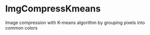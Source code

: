 # ImgCompressKmeans
Image compression with K-means algorithm by grouping pixels into common colors 
